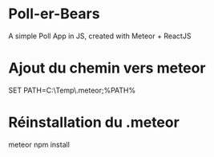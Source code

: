 # Poll-er-Bears
A simple Poll App in JS, created with Meteor + ReactJS

# Ajout du chemin vers meteor
SET PATH=C:\Temp\\.meteor;%PATH%

# Réinstallation du .meteor
meteor npm install
